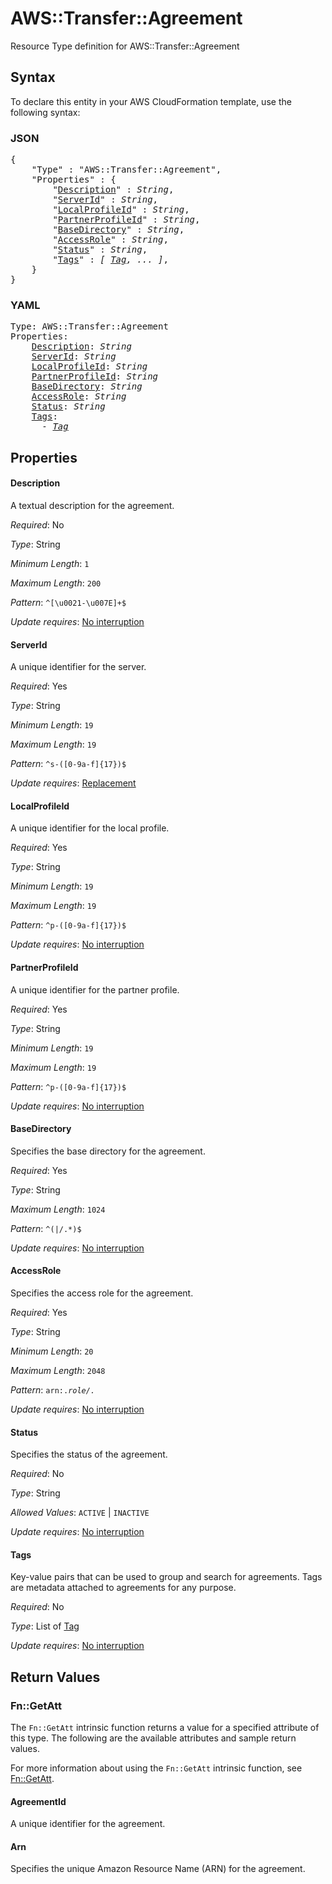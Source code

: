 # AWS::Transfer::Agreement

Resource Type definition for AWS::Transfer::Agreement

## Syntax

To declare this entity in your AWS CloudFormation template, use the following syntax:

### JSON

<pre>
{
    "Type" : "AWS::Transfer::Agreement",
    "Properties" : {
        "<a href="#description" title="Description">Description</a>" : <i>String</i>,
        "<a href="#serverid" title="ServerId">ServerId</a>" : <i>String</i>,
        "<a href="#localprofileid" title="LocalProfileId">LocalProfileId</a>" : <i>String</i>,
        "<a href="#partnerprofileid" title="PartnerProfileId">PartnerProfileId</a>" : <i>String</i>,
        "<a href="#basedirectory" title="BaseDirectory">BaseDirectory</a>" : <i>String</i>,
        "<a href="#accessrole" title="AccessRole">AccessRole</a>" : <i>String</i>,
        "<a href="#status" title="Status">Status</a>" : <i>String</i>,
        "<a href="#tags" title="Tags">Tags</a>" : <i>[ <a href="tag.md">Tag</a>, ... ]</i>,
    }
}
</pre>

### YAML

<pre>
Type: AWS::Transfer::Agreement
Properties:
    <a href="#description" title="Description">Description</a>: <i>String</i>
    <a href="#serverid" title="ServerId">ServerId</a>: <i>String</i>
    <a href="#localprofileid" title="LocalProfileId">LocalProfileId</a>: <i>String</i>
    <a href="#partnerprofileid" title="PartnerProfileId">PartnerProfileId</a>: <i>String</i>
    <a href="#basedirectory" title="BaseDirectory">BaseDirectory</a>: <i>String</i>
    <a href="#accessrole" title="AccessRole">AccessRole</a>: <i>String</i>
    <a href="#status" title="Status">Status</a>: <i>String</i>
    <a href="#tags" title="Tags">Tags</a>: <i>
      - <a href="tag.md">Tag</a></i>
</pre>

## Properties

#### Description

A textual description for the agreement.

_Required_: No

_Type_: String

_Minimum Length_: <code>1</code>

_Maximum Length_: <code>200</code>

_Pattern_: <code>^[\u0021-\u007E]+$</code>

_Update requires_: [No interruption](https://docs.aws.amazon.com/AWSCloudFormation/latest/UserGuide/using-cfn-updating-stacks-update-behaviors.html#update-no-interrupt)

#### ServerId

A unique identifier for the server.

_Required_: Yes

_Type_: String

_Minimum Length_: <code>19</code>

_Maximum Length_: <code>19</code>

_Pattern_: <code>^s-([0-9a-f]{17})$</code>

_Update requires_: [Replacement](https://docs.aws.amazon.com/AWSCloudFormation/latest/UserGuide/using-cfn-updating-stacks-update-behaviors.html#update-replacement)

#### LocalProfileId

A unique identifier for the local profile.

_Required_: Yes

_Type_: String

_Minimum Length_: <code>19</code>

_Maximum Length_: <code>19</code>

_Pattern_: <code>^p-([0-9a-f]{17})$</code>

_Update requires_: [No interruption](https://docs.aws.amazon.com/AWSCloudFormation/latest/UserGuide/using-cfn-updating-stacks-update-behaviors.html#update-no-interrupt)

#### PartnerProfileId

A unique identifier for the partner profile.

_Required_: Yes

_Type_: String

_Minimum Length_: <code>19</code>

_Maximum Length_: <code>19</code>

_Pattern_: <code>^p-([0-9a-f]{17})$</code>

_Update requires_: [No interruption](https://docs.aws.amazon.com/AWSCloudFormation/latest/UserGuide/using-cfn-updating-stacks-update-behaviors.html#update-no-interrupt)

#### BaseDirectory

Specifies the base directory for the agreement.

_Required_: Yes

_Type_: String

_Maximum Length_: <code>1024</code>

_Pattern_: <code>^(|/.*)$</code>

_Update requires_: [No interruption](https://docs.aws.amazon.com/AWSCloudFormation/latest/UserGuide/using-cfn-updating-stacks-update-behaviors.html#update-no-interrupt)

#### AccessRole

Specifies the access role for the agreement.

_Required_: Yes

_Type_: String

_Minimum Length_: <code>20</code>

_Maximum Length_: <code>2048</code>

_Pattern_: <code>arn:.*role/.*</code>

_Update requires_: [No interruption](https://docs.aws.amazon.com/AWSCloudFormation/latest/UserGuide/using-cfn-updating-stacks-update-behaviors.html#update-no-interrupt)

#### Status

Specifies the status of the agreement.

_Required_: No

_Type_: String

_Allowed Values_: <code>ACTIVE</code> | <code>INACTIVE</code>

_Update requires_: [No interruption](https://docs.aws.amazon.com/AWSCloudFormation/latest/UserGuide/using-cfn-updating-stacks-update-behaviors.html#update-no-interrupt)

#### Tags

Key-value pairs that can be used to group and search for agreements. Tags are metadata attached to agreements for any purpose.

_Required_: No

_Type_: List of <a href="tag.md">Tag</a>

_Update requires_: [No interruption](https://docs.aws.amazon.com/AWSCloudFormation/latest/UserGuide/using-cfn-updating-stacks-update-behaviors.html#update-no-interrupt)

## Return Values

### Fn::GetAtt

The `Fn::GetAtt` intrinsic function returns a value for a specified attribute of this type. The following are the available attributes and sample return values.

For more information about using the `Fn::GetAtt` intrinsic function, see [Fn::GetAtt](https://docs.aws.amazon.com/AWSCloudFormation/latest/UserGuide/intrinsic-function-reference-getatt.html).

#### AgreementId

A unique identifier for the agreement.

#### Arn

Specifies the unique Amazon Resource Name (ARN) for the agreement.

